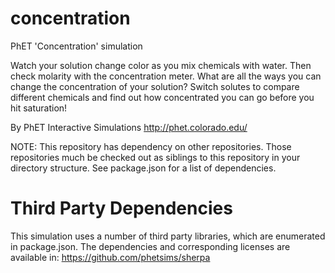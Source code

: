 concentration
=============

PhET 'Concentration' simulation

Watch your solution change color as you mix chemicals with water. Then check molarity
with the concentration meter. What are all the ways you can change the concentration
of your solution? Switch solutes to compare different chemicals and find out how
concentrated you can go before you hit saturation!

By PhET Interactive Simulations
http://phet.colorado.edu/

NOTE: This repository has dependency on other repositories. Those repositories
much be checked out as siblings to this repository in your directory structure.
See package.json for a list of dependencies.

Third Party Dependencies
=============

This simulation uses a number of third party libraries, which are enumerated in package.json.
The dependencies and corresponding licenses are available in: https://github.com/phetsims/sherpa